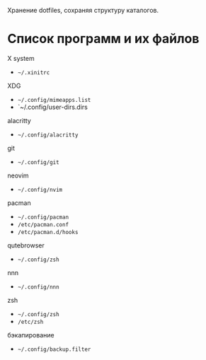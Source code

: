 Хранение dotfiles, сохраняя структуру каталогов. 

# Список программ и их файлов

X system
- `~/.xinitrc`

XDG
- `~/.config/mimeapps.list`
- `~/.config/user-dirs.dirs

alacritty
- `~/.config/alacritty`

git
- `~/.config/git`

neovim
- `~/.config/nvim`

pacman
- `~/.config/pacman`
- `/etc/pacman.conf`
- `/etc/pacman.d/hooks`

qutebrowser
- `~/.config/zsh`

nnn
- `~/.config/nnn`

zsh
- `~/.config/zsh`
- `/etc/zsh`

бэкапирование
- `~/.config/backup.filter`
